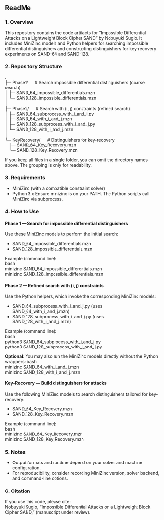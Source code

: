 ## ReadMe
### 1. Overview
This repository contains the code artifacts for “Impossible Differential Attacks on a Lightweight Block Cipher SAND” by Nobuyuki Sugio. 
It includes MiniZinc models and Python helpers for searching impossible differential distinguishers and constructing distinguishers for key-recovery experiments on SAND-64 and SAND-128.

### 2. Repository Structure
.  
├─ Phase1/ &emsp;                     # Search impossible differential distinguishers (coarse search)  
│  ├─ SAND_64_impossible_differentials.mzn  
│  └─ SAND_128_impossible_differentials.mzn  
│  
├─ Phase2/ &emsp;                     # Search with (i, j) constraints (refined search)  
│  ├─ SAND_64_subprocess_with_i_and_j.py  
│  ├─ SAND_64_with_i_and_j.mzn  
│  ├─ SAND_128_subprocess_with_i_and_j.py  
│  └─ SAND_128_with_i_and_j.mzn  
│  
└─ KeyRecovery/ &emsp;                # Distinguishers for key-recovery  
&emsp;├─ SAND_64_Key_Recovery.mzn  
&emsp;└─ SAND_128_Key_Recovery.mzn  

If you keep all files in a single folder, you can omit the directory names above. 
The grouping is only for readability.

### 3. Requirements
* MiniZinc (with a compatible constraint solver)
* Python 3.x
Ensure minizinc is on your PATH. The Python scripts call MiniZinc via subprocess.

### 4. How to Use
#### Phase 1 — Search for impossible differential distinguishers
Use these MiniZinc models to perform the initial search:  
* SAND_64_impossible_differentials.mzn
* SAND_128_impossible_differentials.mzn

Example (command line):  
bash  
minizinc SAND_64_impossible_differentials.mzn  
minizinc SAND_128_impossible_differentials.mzn  

#### Phase 2 — Refined search with (i, j) constraints
Use the Python helpers, which invoke the corresponding MiniZinc models:
* SAND_64_subprocess_with_i_and_j.py (uses SAND_64_with_i_and_j.mzn)
* SAND_128_subprocess_with_i_and_j.py (uses SAND_128_with_i_and_j.mzn)

Example (command line):  
bash  
python3 SAND_64_subprocess_with_i_and_j.py  
python3 SAND_128_subprocess_with_i_and_j.py  

**Optional**: You may also run the MiniZinc models directly without the Python wrappers:
bash   
minizinc SAND_64_with_i_and_j.mzn  
minizinc SAND_128_with_i_and_j.mzn  

#### Key-Recovery — Build distinguishers for attacks
Use the following MiniZinc models to search distinguishers tailored for key-recovery:
* SAND_64_Key_Recovery.mzn
* SAND_128_Key_Recovery.mzn

Example (command line):  
bash  
minizinc SAND_64_Key_Recovery.mzn  
minizinc SAND_128_Key_Recovery.mzn  

### 5. Notes
* Output formats and runtime depend on your solver and machine configuration.
* For reproducibility, consider recording MiniZinc version, solver backend, and command-line options.

### 6. Citation
If you use this code, please cite:  
Nobuyuki Sugio, “Impossible Differential Attacks on a Lightweight Block Cipher SAND,” (manuscript under review).
